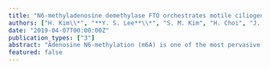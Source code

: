 ```yaml
---
title: "N6-methyladenosine demethylase FTO orchestrates motile ciliogenesis by stabilizing FOXJ1 mRNA."
authors: ["H. Kim\\*", "**Y. S. Lee**\\*", "S. M. Kim", "H. Choi", "J. W. Lee", "T. D. Kim", "V. N. Kim"]
date: "2019-04-07T00:00:00Z"
publication_types: ["3"]
abstract: "Adenosine N6-methylation (m6A) is one of the most pervasive RNA modifications, and yet the physiological and pathological roles of m6A demethylation in embryogenesis and tissue homeostasis remains unclear. Here we report the m6A demethylase FTO (Fat Mass and Obesity associated) functions as a conserved regulator of motile ciliogenesis and ciliopathy by stabilizing FOXJ1 mRNA. Loss of Fto in mice produced strong asthma-like phenotypes upon allergen challenge owing to defective ciliated cells in the tracheal epithelium. Depletion of Fto in *Xenopus laevis* embryos also caused multiple embryonic ciliopathic phenotypes such as situs inversus and loss of multiciliated cells in the epidermis. Transcriptome analysis revealed a widespread downregulation of ciliary genes after Fto knockdown. We found that a single target, Foxj1, the master ciliary transcription factor, as the phenocritical target of the Fto-dependent m6A demethylation in motile ciliogenesis. Fto demethylates two m6A sites in the open reading frame of Foxj1 to stabilize the mRNA. In human bronchial epithelial cells, FTO depletion also led to FOXJ1 mRNA destabilization and a severe loss of ciliated cells with an increase of neighboring goblet cells, as in chronic inflammatory lung diseases such as asthma. Altogether, our results identify the FTO-FOXJ1 axis as a conserved key regulatory module in ciliogenesis and ciliopathy."
featured: false
---
```


